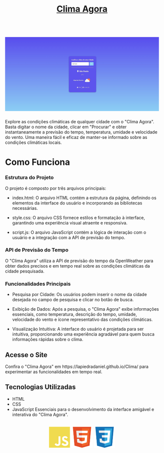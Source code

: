 

 #  <div align="center" > <a href="https://lapiedradaniel.github.io/Clima/" target="_blank"> Clima Agora <a/></div>

<br>

<h1>
        <a href="https://lapiedradaniel.github.io/Clima/" target="_blank">
        <img src="img/ImgClima.jpeg" alt="Clima Agora">
</a>
</h1>

Explore as condições climáticas de qualquer cidade com o "Clima Agora". Basta digitar o nome da cidade, clicar em "Procurar" e obter instantaneamente a previsão do tempo, temperatura, umidade e velocidade do vento. Uma maneira fácil e eficaz de manter-se informado sobre as condições climáticas locais.


<h1>Como Funciona</h1>
<h3>Estrutura do Projeto</h3>
O projeto é composto por três arquivos principais:

- index.html: O arquivo HTML contém a estrutura da página, definindo os elementos da interface do usuário e incorporando as bibliotecas necessárias.

- style.css: O arquivo CSS fornece estilos e formatação à interface, garantindo uma experiência visual atraente e responsiva.

- script.js: O arquivo JavaScript contém a lógica de interação com o usuário e a integração com a API de previsão do tempo.

<h3>API de Previsão do Tempo</h3>
O "Clima Agora" utiliza a API de previsão do tempo da OpenWeather para obter dados precisos e em tempo real sobre as condições climáticas da cidade pesquisada. 

<h3>Funcionalidades Principais</h3>

- Pesquisa por Cidade: Os usuários podem inserir o nome da cidade desejada no campo de pesquisa
  e clicar no botão de busca.

- Exibição de Dados: Após a pesquisa, o "Clima Agora" exibe informações essenciais, como temperatura, descrição do tempo, umidade, velocidade do vento e ícone representativo das condições climáticas.

- Visualização Intuitiva: A interface do usuário é projetada para ser intuitiva, proporcionando uma experiência agradável para quem busca informações rápidas sobre o clima.


<h2>Acesse o Site</h2>
Confira o "Clima Agora" em  https://lapiedradaniel.github.io/Clima/ para experimentar as funcionalidades em tempo real.

<h2>Tecnologias Utilizadas</h2>

- HTML 
- CSS
- JavaScript
 Essenciais para o desenvolvimento da interface amigável e interativa do "Clima Agora".

<div style="display: inline_block" align = "center"><br>
  <img align="center" alt="Daniel-Js" height="70" width="70" src="https://raw.githubusercontent.com/devicons/devicon/master/icons/javascript/javascript-plain.svg">
  <img align="center" alt="Daniel-HTML" height="70" width="70" src="https://raw.githubusercontent.com/devicons/devicon/master/icons/html5/html5-original.svg">
  <img align="center" alt="Daniel-CSS" height="70" width="70" src="https://raw.githubusercontent.com/devicons/devicon/master/icons/css3/css3-original.svg">        
</div>
